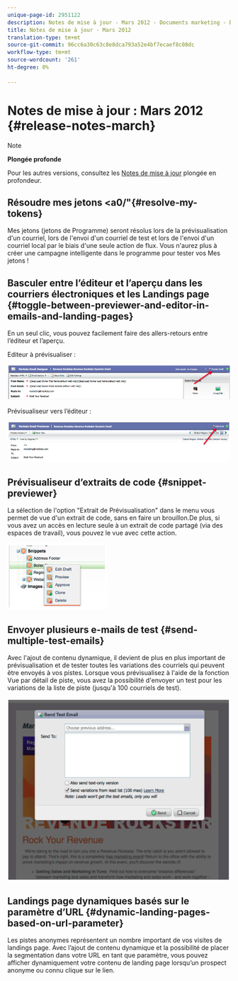 ```yaml
---
unique-page-id: 2951122
description: Notes de mise à jour - Mars 2012 - Documents marketing - Documentation du produit
title: Notes de mise à jour - Mars 2012
translation-type: tm+mt
source-git-commit: 96cc6a30c63c8e8dca793a52e4bf7ecaef8c08dc
workflow-type: tm+mt
source-wordcount: '261'
ht-degree: 0%

---
```



# Notes de mise à jour : Mars 2012 {#release-notes-march}

>[!NOTE]
>
>**Plongée profonde**
>
>Pour les autres versions, consultez les [Notes de mise à jour](http://docs.marketo.com/display/docs/release+notes) plongée en profondeur.
>
>## Résoudre mes jetons &lt;a0/&quot;{#resolve-my-tokens}

Mes jetons (jetons de Programme) seront résolus lors de la prévisualisation d&#39;un courriel, lors de l&#39;envoi d&#39;un courriel de test et lors de l&#39;envoi d&#39;un courriel local par le biais d&#39;une seule action de flux. Vous n&#39;aurez plus à créer une campagne intelligente dans le programme pour tester vos Mes jetons !

## Basculer entre l’éditeur et l’aperçu dans les courriers électroniques et les Landings page {#toggle-between-previewer-and-editor-in-emails-and-landing-pages}

En un seul clic, vous pouvez facilement faire des allers-retours entre l’éditeur et l’aperçu.

Editeur à prévisualiser :

![](assets/image2014-9-23-10-3a0-3a13.png)

Prévisualiseur vers l’éditeur :

![](assets/image2014-9-23-10-3a0-3a25.png)

## Prévisualiseur d’extraits de code {#snippet-previewer}

La sélection de l&#39;option &quot;Extrait de Prévisualisation&quot; dans le menu vous permet de vue d&#39;un extrait de code, sans en faire un brouillon.De plus, si vous avez un accès en lecture seule à un extrait de code partagé (via des espaces de travail), vous pouvez le vue avec cette action.

![](assets/image2014-9-23-10-3a0-3a37.png)

## Envoyer plusieurs e-mails de test {#send-multiple-test-emails}

Avec l&#39;ajout de contenu dynamique, il devient de plus en plus important de prévisualisation et de tester toutes les variations des courriels qui peuvent être envoyés à vos pistes. Lorsque vous prévisualisez à l&#39;aide de la fonction Vue par détail de piste, vous avez la possibilité d&#39;envoyer un test pour les variations de la liste de piste (jusqu&#39;à 100 courriels de test).

![](assets/image2014-9-23-10-3a0-3a50.png)

## Landings page dynamiques basés sur le paramètre d’URL {#dynamic-landing-pages-based-on-url-parameter}

Les pistes anonymes représentent un nombre important de vos visites de landings page. Avec l’ajout de contenu dynamique et la possibilité de placer la segmentation dans votre URL en tant que paramètre, vous pouvez afficher dynamiquement votre contenu de landing page lorsqu’un prospect anonyme ou connu clique sur le lien.
